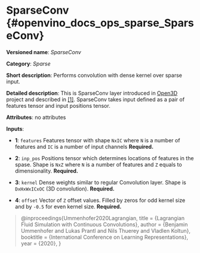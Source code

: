 # SparseConv {#openvino_docs_ops_sparse_SparseConv}

**Versioned name**: *SparseConv*

**Category**: *Sparse*

**Short description**: Performs convolution with dense kernel over sparse input.

**Detailed description**: This is SparseConv layer introduced in [Open3D](https://github.com/isl-org/Open3D) project and described in [[1]](https://openreview.net/pdf?id=B1lDoJSYDH). SparseConv takes input defined as a pair of features tensor and input positions tensor.

**Attributes**: no attributes

**Inputs**:

*   **1**: `features` Features tensor with shape `NxIC` where `N` is a number of features and `IC` is a number of input channels **Required.**

*   **2**: `inp_pos` Positions tensor which determines locations of features in the spase. Shape is `NxZ` where `N` is a number of features and `Z` equals to dimensionality. **Required.**

*   **3**: `kernel` Dense weights similar to regular Convolution layer. Shape is `DxHxWxICxOC` (3D convolution). **Required.**

*   **4**: `offset` Vector of `Z` offset values. Filled by zeros for odd kernel size and by `-0.5` for even kernel size.  **Required.**

> @inproceedings{Ummenhofer2020Lagrangian,
>         title     = {Lagrangian Fluid Simulation with Continuous Convolutions},
>         author    = {Benjamin Ummenhofer and Lukas Prantl and Nils Thuerey and Vladlen Koltun},
>         booktitle = {International Conference on Learning Representations},
>         year      = {2020},
> }
